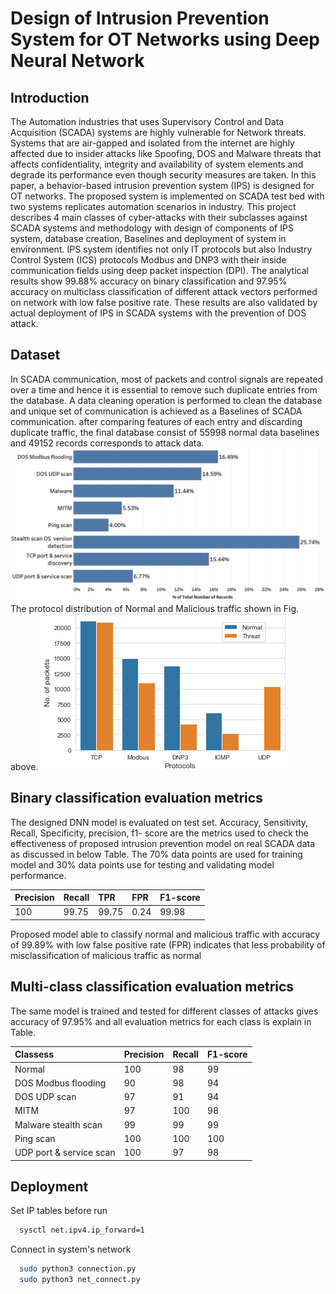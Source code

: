 # Design of Intrusion Prevention System for OT Networks using Deep Neural Network

## Introduction
  The Automation industries that uses Supervisory Control and Data Acquisition (SCADA) systems are
highly vulnerable for Network threats. Systems that are air-gapped and isolated from the internet are
highly affected due to insider attacks like Spoofing, DOS and Malware threats that affects confidentiality,
integrity and availability of system elements and degrade its performance even though security measures are
taken. In this paper, a behavior-based intrusion prevention system (IPS) is designed for OT networks. The
proposed system is implemented on SCADA test bed with two systems replicates automation scenarios in
industry. 
  This project describes 4 main classes of cyber-attacks with their subclasses against SCADA systems
and methodology with design of components of IPS system, database creation, Baselines and deployment of
system in environment. IPS system identifies not only IT protocols but also Industry Control System (ICS)
protocols Modbus and DNP3 with their inside communication fields using deep packet inspection (DPI).
The analytical results show 99.88% accuracy on binary classification and 97.95% accuracy on multiclass
classification of different attack vectors performed on network with low false positive rate. These results are
also validated by actual deployment of IPS in SCADA systems with the prevention of DOS attack.


## Dataset
  In SCADA communication, most of packets and control signals are repeated over a time and hence it
is essential to remove such duplicate entries from the database. A data cleaning operation is performed to
clean the database and unique set of communication is achieved as a Baselines of SCADA communication.
after comparing features of each entry and discarding duplicate traffic, the final database consist of 55998
normal data baselines and 49152 records corresponds to attack data.
 ![alt text](https://raw.githubusercontent.com/Akshay-Rajapkar/OT_IPS_Deep_Neural_Net/master/Dataset/Extended_attack_data.JPG)
 The protocol distribution of Normal and Malicious traffic shown in Fig. above.
 ![alt text](https://raw.githubusercontent.com/Akshay-Rajapkar/OT_IPS_Deep_Neural_Net/master/Dataset/trafic_normal_threat.png)
 
 
## Binary classification evaluation metrics
  The designed DNN model is evaluated on test set. Accuracy, Sensitivity, Recall, Specificity, precision, f1-
score are the metrics used to check the effectiveness of proposed intrusion prevention model on real SCADA
data as discussed in below Table. The 70% data points are used for training model and 30% data points use
for testing and validating model performance.

| Precision | Recall    | TPR | FPR | F1-score |
| :-------- | :------- | :--- |:--- |:-------- |
| 100       | 99.75    | 99.75| 0.24| 99.98    |

Proposed model able to classify normal and malicious traffic with accuracy of 99.89% with low false
positive rate (FPR) indicates that less probability of misclassification of malicious traffic as normal

## Multi-class classification evaluation metrics
  The same model is trained and tested for different classes of attacks gives accuracy of 97.95% and all
evaluation metrics for each class is explain in Table.

| Classess               | Precision | Recall | F1-score |
| :--------------------- | :-------- | :----- |:-------- |
| Normal                 | 100       | 98     | 99       |
| DOS Modbus flooding    | 90        | 98     | 94       |
| DOS UDP scan           | 97        | 91     | 94       |
| MITM                   | 97        | 100    | 98       |
| Malware stealth scan   | 99        | 99     | 99       |
| Ping scan              | 100       | 100    | 100      |
| UDP port & service scan| 100       | 97     | 98       |


## Deployment

Set IP tables before run

```bash
  sysctl net.ipv4.ip_forward=1
```
Connect in system's network
```bash
  sudo python3 connection.py
  sudo python3 net_connect.py
```
